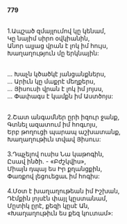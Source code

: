 **779**

\
1.Ապշած զմայլումով կը կենամ,\
Կը նայիմ սիրո օվկիանին,\
Անոր ալյաց վրան է լոկ իմ հույս,\
Խաղաղություն մը երկնային:

\
 ... Խաչն կծածկէ յանցանքներս,\
 ... Արիւն կը մաքրէ մեղքերս,\
 ... Յիսուսի վրան է լոկ իմ յոյսս,\
 ... Փափագս է կամքն իմ Աստծոյս:

\
2.Շատ անգամներ ըրի իզուր ջանք,\
Գտնել ազատում իմ հոգւոյս,\
Երբ թողուցի պարապ աշխատանք,\
Խաղաղութիւն տվավ Յիսուս:\
\
3.Դպչելով ուսիս Նա կաթոգին,\
Ըսավ ինծի. - «Բժշկվիս»,\
Միայն դպայ ես Իր քղանցքին,\
Փառքով լեցուեցաւ իմ հոգիս:\
\
4.Մօտ է խաղաղութեան իմ Իշխան,\
Դէմքին լոյսէն փայլ կըստանամ,\
Մըտիկ ըրէ, քեզի կըսէ Ան,\
«Խաղաղութիւն ես քեզ կուտամ»:
